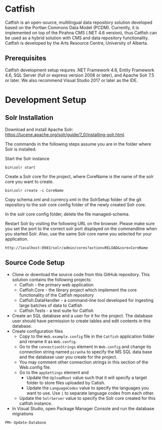# Catfish
Catfish is an open-source, multilingual data repository solution developed based on the Portlan Commons Data Model (PCDM). Currently, it is implemented on top of the Pirahna CMS (.NET 4.6 version), thus Catfish can be used as a hybrid solution with CMS and data repository functionality. Catfish is developed by the Arts Resource Centre, University of Alberta.

## Prerequisites
Catfish development setup requres .NET Framework 4.6, Entity Framework 4.6, SQL Server (full or express version 2008 or later), and Apache Solr 7.5 or later. We also recommend Visual Studio 2017 or later as the IDE.

# Development Setup
## Solr Installation
Download and install Apache Solr: https://lucene.apache.org/solr/guide/7_0/installing-solr.html. 

The commands in the following steps assume you are in the folder where Solr is installed.

Start the Solr instance
```
bin\solr start
```
Create a Solr core for the project, where CoreName is the name of the solr core you want to create.
```
bin\solr create -c CoreName
```
Copy schema.xml and currency.xml in the SolrSetup folder of the git repository to the solr core config folder of the newly created Solr core.

In the solr core config folder, delete the file managed-schema.

Restart Solr by visiting the following URL on the browser. Please make sure you set the port to the correct solr port displayed on the commandline when you started Solr. Also, use the same Solr core name you selected for your application.
```
http://localhost:8983/solr/admin/cores?action=RELOAD&core=CoreName
```

## Source Code Setup
* Clone or download the source code from this GitHub repository. This solution contains the following projects:
   * Catfish - the primary web application
   * Catfish.Core - the library project which implement the core functionality of the Catfish repository
   * Catfish.DataHandler - a command-line tool developed for ingesting large batches of data to Catfish
   * Catfish.Tests - a test suite for Catfish
* Create an SQL database and a user for it for the project. The database user should have permission to create tables and edit contents in this database.
* Create configuration files
   * Copy to the `Web.example.config` file in the `Catfish` application folder and rename it as `Web.config`. 
   * Go to the `connectionStrings` element in `Web.config` and change its connection string named `piranha` to specify the MS SQL data base and the database user you create for the project.
   * You may comment other connection strings in this section of the Web.config file.
   * Go to the `appSettings` element and 
     - Update the `UploadRoot` value such that it will specify a target folder to store files uploaded by Catish.
     - Update the `LanguageCodes` value to specify the languages you want to use. Use `|` to separate language codes from each other.
   * Update the `SolrServer` value to specify the Solr core created for this catfish instance.
* In Visual Studio, open Package Manager Console and run the database migrations
```
PM> Update-Database
```

   
   
   
  




